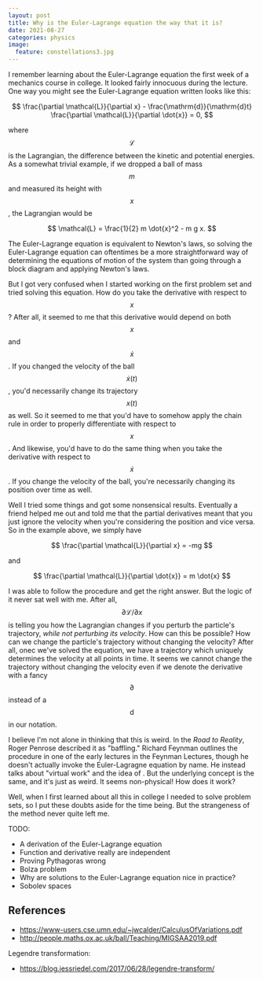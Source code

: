 ```yaml
---
layout: post
title: Why is the Euler-Lagrange equation the way that it is?
date: 2021-08-27
categories: physics
image:
  feature: constellations3.jpg
---
```


I remember learning about the Euler-Lagrange equation the first week of a
mechanics course in college.  It looked fairly innocuous during the lecture.
One way you might see the Euler-Lagrange equation written looks like this:

$$
\frac{\partial \mathcal{L}}{\partial x} - \frac{\mathrm{d}}{\mathrm{d}t}
\frac{\partial \mathcal{L}}{\partial \dot{x}} = 0,
$$

where $$\mathcal{L}$$ is the Lagrangian, the difference between the kinetic and
potential energies.  As a somewhat trivial example, if we dropped a ball of
mass $$m$$ and measured its height with $$x$$, the Lagrangian would be

$$
\mathcal{L} = \frac{1}{2} m \dot{x}^2 - m g x.
$$

The Euler-Lagrange equation is equivalent to Newton's laws, so solving the
Euler-Lagrange equation can oftentimes be a more straightforward way of
determining the equations of motion of the system than going through a block
diagram and applying Newton's laws.

But I got very confused when I started working on the first problem set and
tried solving this equation.  How do you take the derivative with respect to
$$x$$?  After all, it seemed to me that this derivative would depend on both
$$x$$ and $$\dot{x}$$.  If you changed the velocity of the ball $$\dot{x}(t)$$,
you'd necessarily change its trajectory $$x(t)$$ as well.  So it seemed to me
that you'd have to somehow apply the chain rule in order to properly
differentiate with respect to $$x$$.  And likewise, you'd have to do the same
thing when you take the derivative with respect to $$\dot{x}$$.  If you change
the velocity of the ball, you're necessarily changing its position over time as
well.

Well I tried some things and got some nonsensical results.  Eventually a friend
helped me out and told me that the partial derivatives meant that you just
ignore the velocity when you're considering the position and vice versa.  So in
the example above, we simply have

$$
\frac{\partial \mathcal{L}}{\partial x} = -mg
$$

and

$$
\frac{\partial \mathcal{L}}{\partial \dot{x}} = m \dot{x}
$$

I was able to follow the procedure and get the right answer.  But the logic of
it never sat well with me.  After all, $$\partial \mathcal{L} / \partial x$$ is
telling you how the Lagrangian changes if you perturb the particle's
trajectory, *while not perturbing its velocity*.  How can this be possible?
How can we change the particle's trajectory without changing the velocity?
After all, onec we've solved the equation, we have a trajectory which uniquely
determines the velocity at all points in time.  It seems we cannot change the
trajectory without changing the velocity even if we denote the derivative with
a fancy $$\partial$$ instead of a $$\mathrm{d}$$ in our notation.

I believe I'm not alone in thinking that this is weird.  In the *Road to
Reality*, Roger Penrose described it as "baffling."  Richard Feynman outlines
the procedure in one of the early lectures in the Feynman Lectures, though he
doesn't actually invoke the Euler-Lagragne equation by name.  He instead talks
about "virtual work" and the idea of .  But the underlying concept is the same,
and it's just as weird.  It seems non-physical!  How does it work?

Well, when I first learned about all this in college I needed to solve problem
sets, so I put these doubts aside for the time being.  But the strangeness of
the method never quite left me.

TODO:
* A derivation of the Euler-Lagrange equation
* Function and derivative really are independent
* Proving Pythagoras wrong
* Bolza problem
* Why are solutions to the Euler-Lagrange equation nice in practice?
* Sobolev spaces

## References

* https://www-users.cse.umn.edu/~jwcalder/CalculusOfVariations.pdf
* http://people.maths.ox.ac.uk/ball/Teaching/MIGSAA2019.pdf

Legendre transformation:
* https://blog.jessriedel.com/2017/06/28/legendre-transform/

